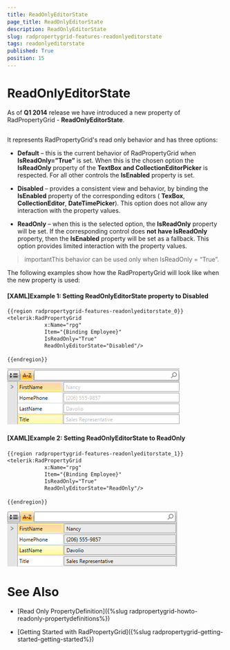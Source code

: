 ```yaml
---
title: ReadOnlyEditorState
page_title: ReadOnlyEditorState
description: ReadOnlyEditorState
slug: radpropertygrid-features-readonlyeditorstate
tags: readonlyeditorstate
published: True
position: 15
---
```


# ReadOnlyEditorState



As of __Q1 2014__ release we have introduced a new property of RadPropertyGrid - __ReadOnlyEditorState__.

## 

It represents RadPropertyGrid's read only behavior and has three options:

* __Default__ – this is the current behavior of RadPropertyGrid when __IsReadOnly=”True”__ is set.  When this is the chosen option the __IsReadOnly__ property of the __TextBox and CollectionEditorPicker__ is respected. For all other controls the __IsEnabled__ property is set.
            

* __Disabled__ – provides a consistent view and behavior, by binding the __IsEnabled__ property of the corresponding editors ( __TexBox__, __CollectionEditor__, __DateTimePicker__). This option does not allow any interaction with the property values.
            

* __ReadOnly__ – when this is the selected option, the __IsReadOnly__ property will be set. If the corresponding control does __not have IsReadOnly__ property, then the __IsEnabled__ property will be set as a fallback. This option provides limited interaction with the property values.
            

>importantThis behavior can be used only when IsReadOnly = “True”.
          

The following examples show how the RadPropertyGrid will look like when the new property is used:
        

#### [XAML]Example 1: Setting ReadOnlyEditorState property to Disabled

	{{region radpropertygrid-features-readonlyeditorstate_0}}
	<telerik:RadPropertyGrid 
	            x:Name="rpg"
	            Item="{Binding Employee}"
	            IsReadOnly="True"
	            ReadOnlyEditorState="Disabled"/>
	
	{{endregion}}

![Rad Property Grid Disabled](images/RadPropertyGrid_Disabled.png)

#### [XAML]Example 2: Setting ReadOnlyEditorState to ReadOnly

	{{region radpropertygrid-features-readonlyeditorstate_1}}
	<telerik:RadPropertyGrid 
	            x:Name="rpg"
	            Item="{Binding Employee}"
	            IsReadOnly="True"
	            ReadOnlyEditorState="ReadOnly"/>
	
	{{endregion}}

![Rad Property Grid Read Only](images/RadPropertyGrid_ReadOnly.png)

# See Also

 * [Read Only PropertyDefinition]({%slug radpropertygrid-howto-readonly-propertydefinitions%})

 * [Getting Started with RadPropertyGrid]({%slug radpropertygrid-getting-started-getting-started%})
